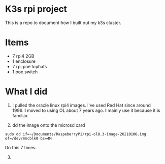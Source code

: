 # K3s rpi project

This is a repo to document how I built out my k3s cluster.

# Items

- 7 rpi4 2GB
- 1 enclosure
- 7 rpi poe tophats
- 1 poe switch

# What I did

1. I pulled the oracle linux rpi4 images. I've used Red Hat since around 1996. I moved to using OL about 7 years ago. I mainly use it because it is familiar.

2. dd the image onto the microsd card

```
sudo dd if=~/Documents/RaspeberryPi/rpi-ol8.3-image-20210106.img of=/dev/mmcblk0 bs=4M
``` 

Do this 7 times.

3. 
